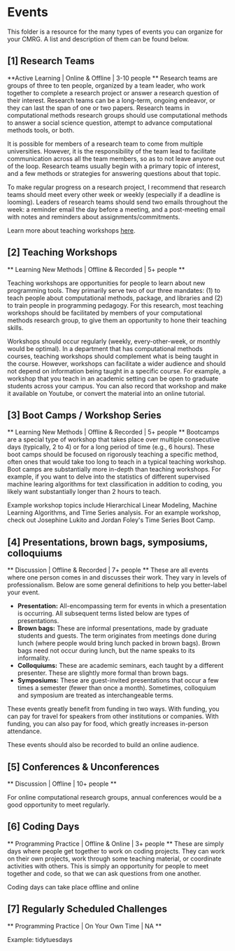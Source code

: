 # Events
This folder is a resource for the many types of events you can organize for your CMRG. A list and description of them can be found below.

## [1] Research Teams
**Active Learning | Online & Offline | 3-10 people **
Research teams are groups of three to ten people, organized by a team leader, who work together to complete a research project or answer a research question of their interest. Research teams can be a long-term, ongoing endeavor, or they can last the span of one or two papers. Research teams in computational methods research groups should use computational methods to answer a social science question,  attempt to advance computational methods tools, or both. 

It is possible for members of a research team to come from multiple universities. However, it is the responsibility of the team lead to facilitate communication across all the team members, so as to not leave anyone out of the loop. Research teams usually begin with a primary topic of interest, and a few methods or strategies for answering questions about that topic. 

To make regular progress on a research project, I recommend that research teams should meet every other week or weekly (especially if a deadline is looming). Leaders of research teams should send two emails throughout the week: a reminder email the day before a meeting, and a post-meeting email with notes and reminders about assignments/commitments.

Learn more about teaching workshops [here](https://github.com/jlukito/computational-comm-rg-guide/blob/master/events/teaching-workshops.md).

## [2] Teaching Workshops
** Learning New Methods | Offline & Recorded | 5+ people **

Teaching workshops are opportunities for people to learn about new programming tools. They primarily serve two of our three mandates: (1) to teach people about computational methods, package, and libraries and (2) to train people in programming pedagogy. For this research, most teaching workshops should be facilitated by members of your computational methods research group, to give them an opportunity to hone their teaching skills.

Workshops should occur regularly (weekly, every-other-week, or monthly would be optimal). In a department that has computational methods courses, teaching workshops should complement what is being taught in the course. However, workshops can facilitate a wider audience and should not depend on information being taught in a specific course. For example, a workshop that you teach in an academic setting can be open to graduate students across your campus. You can also record that workshop and make it available on Youtube, or convert the material into an online tutorial. 

## [3] Boot Camps / Workshop Series
** Learning New Methods | Offline & Recorded | 5+ people **
Bootcamps are a special type of workshop that takes place over multiple consecutive days (typically, 2 to 4) or for a long period of time (e.g., 6 hours). These boot camps should be focused on rigorously teaching a specific method, often ones that would take too long to teach in a typical teaching workshop. Boot camps are substantially more in-depth than teaching workshops. For example, if you want to delve into the statistics of different supervised machine learing algorithms for text classification in addition to coding, you likely want substantially longer than 2 hours to teach. 

Example workshop topics include Hierarchical Linear Modeling, Machine Learning Algorithms, and Time Series analysis. For an example workshop, check out Josephine Lukito and Jordan Foley's Time Series Boot Camp. 

## [4] Presentations, brown bags, symposiums, colloquiums
** Discussion | Offline & Recorded | 7+ people **
These are all events where one person comes in and discusses their work. They vary in levels of professionalism. Below are some general definitions to help you better-label your event.

* **Presentation:** All-encompassing term for events in which a presentation is occurring. All subsequent terms listed below are types of presentations.
*	**Brown bags:** These are informal presentations, made by graduate students and guests. The term originates from meetings done during lunch (where people would bring lunch packed in brown bags). Brown bags need not occur during lunch, but the name speaks to its informality.
* **Colloquiums:** These are academic seminars, each taught by a different presenter. These are slightly more formal than brown bags. 
*	**Symposiums:** These are guest-invited presentations that occur a few times a semester (fewer than once a month). Sometimes, colloquium and symposium are treated as interchangeable terms.

These events greatly benefit from funding in two ways. With funding, you can pay for travel for speakers from other institutions or companies. With funding, you can also pay for food, which greatly increases in-person attendance.

These events should also be recorded to build an online audience.

## [5] Conferences & Unconferences
** Discussion | Offline | 10+ people **

For online computational research groups, annual conferences would be a good opportunity to meet regularly.

## [6] Coding Days
** Programming Practice | Offline & Online | 3+ people **
These are simply days where people get together to work on coding projects. They can work on their own projects, work through some teaching material, or coordinate activities with others. This is simply an opportunity for people to meet together and code, so that we can ask questions from one another.

Coding days can take place offline and online

## [7] Regularly Scheduled Challenges
** Programming Practice | On Your Own Time | NA ** 

Example: tidytuesdays
